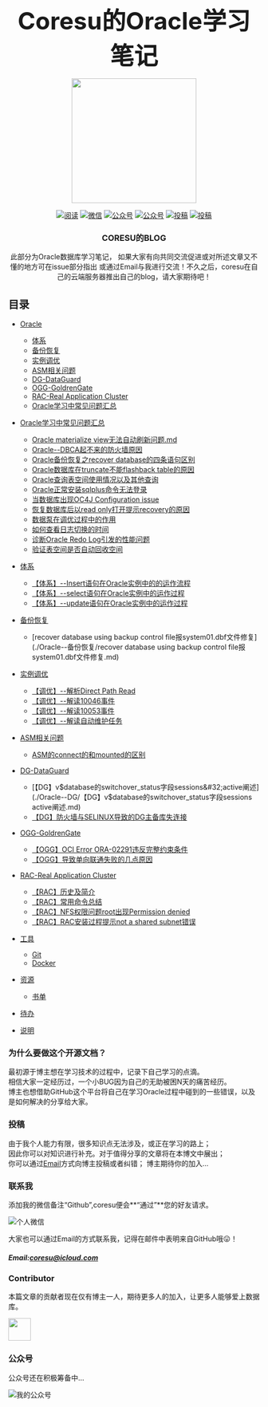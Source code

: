 <p align="center" style="font-weight:bold;"> <font size="30">Coresu的Oracle学习笔记</font></p>


<p align="center">
<a href="https://github.com/blackflagking/Notes-Oracle" target="_blank">
    <img src="https://thumbnail0.baidupcs.com/thumbnail/f2caf679995a2c4470b63ddf72a04083?fid=2977596842-250528-601656470218205&time=1572685200&rt=sh&sign=FDTAER-DCb740ccc5511e5e8fedcff06b081203-z0xnjgf1Dea%2BZd5BTCSX2VZ5SD4%3D&expires=8h&chkv=0&chkbd=0&chkpc=&dp-logid=7090963443295851244&dp-callid=0&size=c710_u400&quality=100&vuk=-&ft=video" width="250"/>
</a>
</p>

<p align="center">
  <a href="https://docs.oracle.com/en/database/oracle/oracle-database/19/cncpt/introduction-to-oracle-database.html#GUID-A42A6EF0-20F8-4F4B-AFF7-09C100AE581E"><img src="https://img.shields.io/badge/阅读-read-brightgreen.svg" alt="阅读"></a>
  <a href="#联系我"><img src="https://img.shields.io/badge/chat-微信-blue.svg" alt="微信"></a>
  <a href="#公众号"><img src="https://img.shields.io/badge/%E5%85%AC%E4%BC%97%E5%8F%B7-OracleGuide-lightgrey.svg" alt="公众号"></a>
  <a href="#公众号"><img src="https://img.shields.io/badge/PDF-Oracle面试突击-important.svg" alt="公众号"></a>
  <a href="#投稿"><img src="https://img.shields.io/badge/support-投稿-critical.svg" alt="投稿"></a>
  <a href="https://xiaozhuanlan.com/javainterview?rel=javaguide"><img src="https://img.shields.io/badge/Oracle-面试指南-important" alt="投稿"></a>
</p>

<h3 align="center">CORESU的BLOG</h3>


<p align="center">此部分为Oracle数据库学习笔记，  
如果大家有向共同交流促进或对所述文章又不懂的地方可在issue部分指出  
或通过Email与我进行交流！不久之后，coresu在自己的云端服务器推出自己的blog，请大家期待吧！</p>

## 目录

- [Oracle](#oracle)
    - [体系](#体系)
    - [备份恢复](#备份恢复)
    - [实例调优](#实例调优)
    - [ASM相关问题](#ASM相关问题)
    - [DG-DataGuard](#DG-DataGuard)
    - [OGG-GoldrenGate](#OGG-GoldrenGate)
    - [RAC-Real&#32;Application&#32;Cluster](#RAC-Real&#32;Application&#32;Cluster)
    - [Oracle学习中常见问题汇总](#java学习常见问题汇总)
    
- [Oracle学习中常见问题汇总](#java学习常见问题汇总)
    - [Oracle&#32;materialize&#32;view无法自动刷新问题.md](./Oracle--常见问题/oracle&#32;materialize&#32;view无法自动刷新问题.md)
    - [Oracle--DBCA起不来的防火墙原因](./Oracle--常见问题/Oracle--DBCA起不来的防火墙原因.md)
    - [Oracle备份恢复之recover&#32;database的四条语句区别](./Oracle--常见问题/Oracle备份恢复之recover&#32;database的四条语句区别.md)
    - [Oracle数据库在truncate不能flashback&#32;table的原因](./Oracle--常见问题/Oracle数据库在truncate不能flashback&#32;table的原因.md)
    - [Oracle查询表空间使用情况以及其他查询](./Oracle--常见问题/Oracle查询表空间使用情况以及其他查询.md)
    - [Oracle正常安装sqlplus命令无法登录](./Oracle--常见问题/Oracle正常安装sqlplus命令无法登录.md)
    - [当数据库出现OC4J&#32;Configuration&#32;issue](./Oracle--常见问题/当数据库出现OC4J&#32;Configuration&#32;issue.md)
    - [恢复数据库后以read&#32;only打开提示recovery的原因](./Oracle--常见问题/恢复数据库后以read&#32;only打开提示recovery的原因.md)
    - [数据泵在调优过程中的作用](./Oracle--常见问题/数据泵在调优过程中的作用.md)
    - [如何查看日志切换的时间](./Oracle--常见问题/如何查看日志切换的时间.md)
    - [诊断Oracle&#32;Redo&#32;Log引发的性能问题](./Oracle--常见问题/诊断Oracle&#32;Redo&#32;Log引发的性能问题.md)
    - [验证表空间是否自动回收空间](./Oracle--常见问题/验证表空间是否自动回收空间.md)

- [体系](#体系)
    - [【体系】--Insert语句在Oracle实例中的的运作流程](./Oracle--体系/【体系】--Insert语句在Oracle实例中的的运作流程.md)
    - [【体系】--select语句在Oracle实例中的运作过程](./Oracle--体系/【体系】--select语句在Oracle实例中的运作过程.md)
    - [【体系】--update语句在Oracle实例中的运作过程](./Oracle--体系/【体系】--update语句在Oracle实例中的运作过程.md)

- [备份恢复](#备份恢复)
    - [recover&#32;database&#32;using backup&#32;control&#32;file报system01.dbf文件修复](./Oracle--备份恢复/recover&#32;database&#32;using backup&#32;control&#32;file报system01.dbf文件修复.md) 


- [实例调优](#实例调优)
    - [【调优】--解析Direct&#32;Path&#32;Read](./Oracle--调优/【调优】--解析Direct&#32;Path&#32;Read.md)
    - [【调优】--解读10046事件](./Oracle--调优/【【调优】--解读10046事件.md)
    - [【调优】--解读10053事件](./Oracle--调优/【调优】--解读10053事件.md)
    - [【调优】--解读自动维护任务](./Oracle--调优/【调优】--解读自动维护任务.md)


- [ASM相关问题](#ASM相关问题)  
    - [ASM的connect的和mounted的区别](./Oracle--ASM/ASM的connect的和mounted的区别.md)

- [DG-DataGuard](#DG-DataGuard)
    - [【DG】v$database的switchover_status字段sessions&#32;active阐述](./Oracle--DG/【DG】v$database的switchover_status字段sessions&#32;active阐述.md)
    - [【DG】防火墙与SELINUX导致的DG主备库失连接](./Oracle--DG/【DG】防火墙与SELINUX导致的DG主备库失连接.md)


 - [OGG-GoldrenGate](#OGG-GoldrenGate)
    - [【OGG】OCI&#32;Error&#32;ORA-02291违反完整约束条件](./Oracle--OGG/【OGG】OCI&#32;Error&#32;ORA-02291违反完整约束条件.md)
    - [【OGG】导致单向联通失败的几点原因](./Oracle--OGG/【【OGG】导致单向联通失败的几点原因.md)

 - [RAC-Real&#32;Application&#32;Cluster](#RAC-Real&#32;Application&#32;Cluster)
    - [【RAC】历史及简介](./Oracle--RAC/【RAC】历史及简介.md)
    - [【RAC】常用命令总结](./Oracle--RAC/【RAC】常用命令总结.md)
    - [【RAC】NFS权限问题root出现Permission&#32;denied](./Oracle--RAC/【RAC】NFS权限问题root出现Permission&#32;denied.md)
    - [【RAC】RAC安装过程提示not&#32;a&#32;shared&#32;subnet错误](./Oracle--RAC/【RAC】RAC安装过程提示not&#32;a&#32;shared&#32;subnet错误.md)





- [工具](#工具)
    - [Git](#git)
    - [Docker](#Docker)
- [资源](#资源)
    - [书单](#书单)
- [待办](#待办)
- [说明](#说明)

### 为什么要做这个开源文档？

最初源于博主想在学习技术的过程中，记录下自己学习的点滴。   
相信大家一定经历过，一个小BUG因为自己的无助被困N天的痛苦经历。  
博主也想借助GitHub这个平台将自己在学习Oracle过程中碰到的一些错误，以及是如何解决的分享给大家。

### 投稿

由于我个人能力有限，很多知识点无法涉及，或正在学习的路上；   
因此你可以对知识进行补充。对于值得分享的文章将在本博文中展出；  
你可以通过[Email](#email)方式向博主投稿或者纠错； 
博主期待你的加入...

### 联系我

添加我的微信备注“Github”,coresu便会**“通过”**您的好友请求。

![个人微信](https://thumbnail0.baidupcs.com/thumbnail/8a100bc9acacae939f438ac2431346b5?fid=2977596842-250528-815582455701815&time=1572688800&rt=sh&sign=FDTAER-DCb740ccc5511e5e8fedcff06b081203-uTPmitKSJE5X4%2BD39XDqzymEN3E%3D&expires=8h&chkv=0&chkbd=0&chkpc=&dp-logid=7091503216580004742&dp-callid=0&size=c710_u400&quality=100&vuk=-&ft=video)

大家也可以通过Email的方式联系我，记得在邮件中表明来自GitHub哦😛！  
##### Email:coresu@icloud.com


### Contributor

本篇文章的贡献者现在仅有博主一人，期待更多人的加入，让更多人能够爱上数据库。

<a href="https://github.com/blackflagking">
    <img src="https://thumbnail0.baidupcs.com/thumbnail/f2caf679995a2c4470b63ddf72a04083?fid=2977596842-250528-601656470218205&time=1572685200&rt=sh&sign=FDTAER-DCb740ccc5511e5e8fedcff06b081203-z0xnjgf1Dea%2BZd5BTCSX2VZ5SD4%3D&expires=8h&chkv=0&chkbd=0&chkpc=&dp-logid=7090963443295851244&dp-callid=0&size=c710_u400&quality=100&vuk=-&ft=video" width="45px"></a>

### 公众号

公众号还在积极筹备中...

![我的公众号]()
